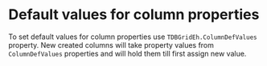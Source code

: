 # Default values for column properties

To set default values for column properties use `TDBGridEh.ColumnDefValues` property. New created columns will take property values from `ColumnDefValues` properties and will hold them till first assign new value.